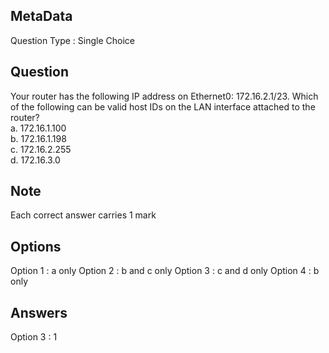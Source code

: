 ## MetaData
Question Type : Single Choice

## Question
Your router has the following IP address on Ethernet0: 172.16.2.1/23. Which of the following 
can be valid host IDs on the LAN interface attached to the router? </br> a. 172.16.1.100  </br> b. 172.16.1.198 </br> c. 172.16.2.255 </br> d. 172.16.3.0

## Note
Each correct answer carries 1 mark

## Options
Option 1 : a only
Option 2 : b and c only
Option 3 : c and d only
Option 4 : b only

## Answers
Option 3 : 1
